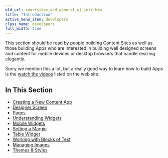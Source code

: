 ```yaml
---
old_url: smartsites_and_general_ui_intr.htm
title: "Introduction"
active_menu_item: developers
class_name: developers
full_width: true
---
```



This section should be read by people building Content Sites as well as those building Apps who are interested in building well designed screens and content for mobile devices or desktop browsers that handle resizing elegantly.

Sorry we mention this a lot, but a really good way to learn how to build Apps is the [watch the videos](/developers/training-videos) listed on the web site. 

## In This Section

 - [Creating a New Content App](/developers/documentation/product-guide/content-and-app-layout/introduction/creating-a-new-content-app)
 - [Designer Screen](/developers/documentation/product-guide/content-and-app-layout/introduction/designer-screen)
 - [Pages](/developers/documentation/product-guide/content-and-app-layout/introduction/pagesintro)
 - [Understanding Widgets](/developers/documentation/product-guide/content-and-app-layout/introduction/understanding-widgets)
 - [Mobile Widgets](/developers/documentation/product-guide/content-and-app-layout/introduction/mobile-widgets)
 - [Setting a Margin](/developers/documentation/product-guide/content-and-app-layout/introduction/setting-a-margin)
 - [Table Widget](/developers/documentation/product-guide/content-and-app-layout/introduction/table-widget)
 - [Working with Blocks of Text](/developers/documentation/product-guide/content-and-app-layout/introduction/working-with-blocks-of-text)
 - [Managing Images](/developers/documentation/product-guide/content-and-app-layout/introduction/managing-images)
 - [Themes & Styles](/developers/documentation/product-guide/content-and-app-layout/introduction/themes-styles/)
